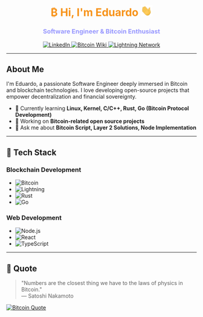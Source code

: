 <h1 align="center" style="color: #f7931a;">
  ₿ Hi, I'm Eduardo <img src="https://raw.githubusercontent.com/ABSphreak/ABSphreak/master/gifs/Hi.gif" width="30px">
</h1>
<h3 align="center" style="color: #9898FF;">
  Software Engineer & Bitcoin Enthusiast
</h3>

<p align="center">
  <a href="https://linkedin.com/in/ducarvalho-dev">
    <img src="https://img.shields.io/badge/LinkedIn-0A66C2?style=for-the-badge&logo=linkedin&logoColor=white" alt="LinkedIn">
  </a>
  <a href="https://en.bitcoin.it/wiki/Main_Page">
    <img src="https://img.shields.io/badge/Bitcoin_Wiki-4A4A4A?style=for-the-badge&logo=wikipedia&logoColor=white" alt="Bitcoin Wiki">
  </a>
  <a href="https://lightning.network/">
    <img src="https://img.shields.io/badge/Lightning_Network-9898FF?style=for-the-badge&logo=lightning&logoColor=white" alt="Lightning Network">
  </a>
</p>

---

## About Me

I'm Eduardo, a passionate Software Engineer deeply immersed in Bitcoin and blockchain technologies. I love developing open-source projects that empower decentralization and financial sovereignty.

- 🌱 Currently learning **Linux, Kernel, C/C++, Rust, Go (Bitcoin Protocol Development)**
- 💼 Working on **Bitcoin-related open source projects**
- 💬 Ask me about **Bitcoin Script, Layer 2 Solutions, Node Implementation**

---

## 🚀 Tech Stack

### Blockchain Development
- ![Bitcoin](https://img.shields.io/badge/Bitcoin-F7931A?style=for-the-badge&logo=bitcoin&logoColor=white)
- ![Lightning](https://img.shields.io/badge/Lightning_Network-9898FF?style=for-the-badge&logo=lightning&logoColor=white)
- ![Rust](https://img.shields.io/badge/Rust-000000?style=for-the-badge&logo=rust&logoColor=white)
- ![Go](https://img.shields.io/badge/Golang-00ADD8?style=for-the-badge&logo=go&logoColor=white)


### Web Development
- ![Node.js](https://img.shields.io/badge/Node.js-339933?style=for-the-badge&logo=node.js&logoColor=white)
- ![React](https://img.shields.io/badge/React-61DAFB?style=for-the-badge&logo=react&logoColor=black)
- ![TypeScript](https://img.shields.io/badge/TypeScript-3178C6?style=for-the-badge&logo=typescript&logoColor=white)

---

## 💬 Quote

> "Numbers are the closest thing we have to the laws of physics in Bitcoin."  
> — Satoshi Nakamoto

[![Bitcoin Quote](https://quotes-github-readme.vercel.app/api?type=horizontal&theme=dark)](https://github.com/piyushsuthar/github-readme-quotes)

<!-- Proudly made with Bitcoin ❤️ -->
